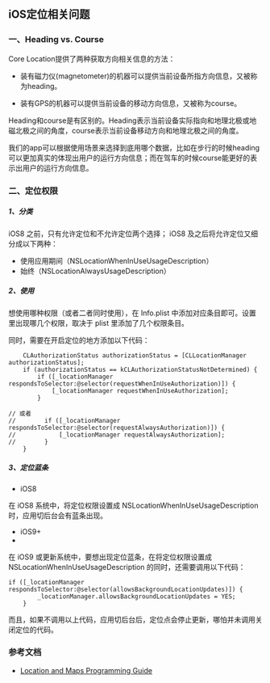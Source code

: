 ## iOS定位相关问题

### 一、Heading vs. Course

Core Location提供了两种获取方向相关信息的方法：

* 装有磁力仪(magnetometer)的机器可以提供当前设备所指方向信息，又被称为heading。

* 装有GPS的机器可以提供当前设备的移动方向信息，又被称为course。

Heading和course是有区别的。Heading表示当前设备实际指向和地理北极或地磁北极之间的角度，course表示当前设备移动方向和地理北极之间的角度。

我们的app可以根据使用场景来选择到底用哪个数据，比如在步行的时候heading可以更加真实的体现出用户的运行方向信息；而在驾车的时候course能更好的表示出用户的运行方向信息。

### 二、定位权限

##### 1、分类

iOS8 之前，只有允许定位和不允许定位两个选择； iOS8 及之后将允许定位又细分成以下两种：

* 使用应用期间（NSLocationWhenInUseUsageDescription）
* 始终（NSLocationAlwaysUsageDescription）

##### 2、使用

想使用哪种权限（或者二者同时使用），在 Info.plist 中添加对应条目即可。设置里出现哪几个权限，取决于 plist 里添加了几个权限条目。

同时，需要在开启定位的地方添加以下代码：

```
    CLAuthorizationStatus authorizationStatus = [CLLocationManager authorizationStatus];
    if (authorizationStatus == kCLAuthorizationStatusNotDetermined) {
        if ([_locationManager respondsToSelector:@selector(requestWhenInUseAuthorization)]) {
            [_locationManager requestWhenInUseAuthorization];
        }
        
// 或者
//        if ([_locationManager respondsToSelector:@selector(requestAlwaysAuthorization)]) {
//            [_locationManager requestAlwaysAuthorization];
//        }
    }
```

##### 3、定位蓝条

* iOS8
 
在 iOS8 系统中，将定位权限设置成 NSLocationWhenInUseUsageDescription 时，应用切后台会有蓝条出现。

* iOS9+
* 
在 iOS9 或更新系统中，要想出现定位蓝条，在将定位权限设置成 NSLocationWhenInUseUsageDescription 的同时，还需要调用以下代码：

```
if ([_locationManager respondsToSelector:@selector(allowsBackgroundLocationUpdates)]) {
        _locationManager.allowsBackgroundLocationUpdates = YES;
    }
```

而且，如果不调用以上代码，应用切后台后，定位点会停止更新，哪怕并未调用关闭定位的代码。


### 参考文档

* [Location and Maps Programming Guide](https://developer.apple.com/library/ios/documentation/UserExperience/Conceptual/LocationAwarenessPG/GettingHeadings/GettingHeadings.html)
